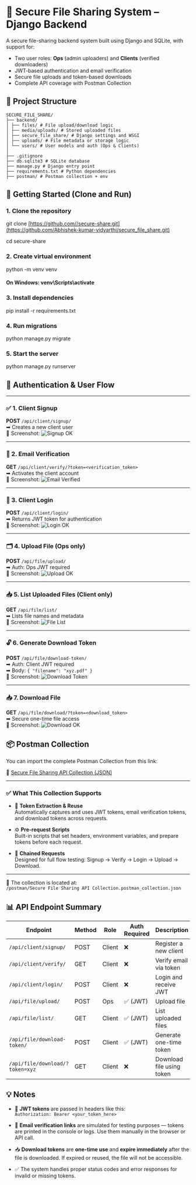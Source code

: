 # 🔐 Secure File Sharing System – Django Backend

A secure file-sharing backend system built using Django and SQLite, with support for:

- Two user roles: **Ops** (admin uploaders) and **Clients** (verified downloaders)
- JWT-based authentication and email verification
- Secure file uploads and token-based downloads
- Complete API coverage with Postman Collection

## 📁 Project Structure

```
SECURE_FILE_SHARE/
├── backend/
│ ├── files/ # File upload/download logic
│ ├── media/uploads/ # Stored uploaded files
│ ├── secure_file_share/ # Django settings and WSGI
│ ├── uploads/ # File metadata or storage logic
│ └── users/ # User models and auth (Ops & Clients)
│
├── .gitignore
├── db.sqlite3 # SQLite database
├── manage.py # Django entry point
├── requirements.txt # Python dependencies
├── postman/ # Postman collection + env
```
## 🚀 Getting Started (Clone and Run)

### 1. Clone the repository
git clone [https://github.com//secure-share.git](https://github.com/Abhishek-kumar-vidyarthi/secure_file_share.git)

cd secure-share

### 2. Create virtual environment
python -m venv venv
#### On Windows:   venv\Scripts\activate

### 3. Install dependencies
pip install -r requirements.txt

### 4. Run migrations
python manage.py migrate

### 5. Start the server
python manage.py runserver

## 🔐 Authentication & User Flow

---

### ✅ 1. Client Signup  
**POST** `/api/client/signup/`  
➡ Creates a new client user  
📸 Screenshot: ![Signup OK](https://github.com/Abhishek-kumar-vidyarthi/secure_file_share/blob/main/Screenshots%20for%20200OK/Screenshot%202025-07-03%20100243.png)

---

### 📧 2. Email Verification  
**GET** `/api/client/verify/?token=<verification_token>`  
➡ Activates the client account  
📸 Screenshot: ![Email Verified](https://github.com/Abhishek-kumar-vidyarthi/secure_file_share/blob/main/Screenshots%20for%20200OK/Screenshot%202025-07-03%20100508.png)

---

### 🔐 3. Client Login  
**POST** `/api/client/login/`  
➡ Returns JWT token for authentication  
📸 Screenshot: ![Login OK](https://github.com/Abhishek-kumar-vidyarthi/secure_file_share/blob/main/Screenshots%20for%20200OK/Screenshot%202025-07-03%20100619.png)

---

### 🗂️ 4. Upload File (Ops only)  
**POST** `/api/file/upload/`  
➡ Auth: Ops JWT required  
📸 Screenshot: ![Upload OK](https://github.com/Abhishek-kumar-vidyarthi/secure_file_share/blob/main/Screenshots%20for%20200OK/Screenshot%202025-07-03%20100753.png)

---

### 📥 5. List Uploaded Files (Client only)  
**GET** `/api/file/list/`  
➡ Lists file names and metadata  
📸 Screenshot: ![File List](https://github.com/Abhishek-kumar-vidyarthi/secure_file_share/blob/main/Screenshots%20for%20200OK/Screenshot%202025-07-03%20100825.png)

---

### 🔓 6. Generate Download Token  
**POST** `/api/file/download-token/`  
➡ Auth: Client JWT required  
➡ Body: `{ "filename": "xyz.pdf" }`  
📸 Screenshot: ![Download Token](https://github.com/Abhishek-kumar-vidyarthi/secure_file_share/blob/main/Screenshots%20for%20200OK/Screenshot%202025-07-03%20100907.png)

---

### 📥 7. Download File  
**GET** `/api/file/download/?token=<download_token>`  
➡ Secure one-time file access  
📸 Screenshot: ![Download OK](https://github.com/Abhishek-kumar-vidyarthi/secure_file_share/blob/main/Screenshots%20for%20200OK/Screenshot%202025-07-03%20100947.png)

## 📦 Postman Collection

You can import the complete Postman Collection from this link:

🔗 [Secure File Sharing API Collection (JSON)](https://github.com/Abhishek-kumar-vidyarthi/secure_file_share/blob/main/postman/Secure%20File%20Sharing%20API%20Collection.postman_collection.json)

---

### ✅ What This Collection Supports

- 🔐 **Token Extraction & Reuse**  
  Automatically captures and uses JWT tokens, email verification tokens, and download tokens across requests.

- ⚙️ **Pre-request Scripts**  
  Built-in scripts that set headers, environment variables, and prepare tokens before each request.

- 🔗 **Chained Requests**  
  Designed for full flow testing: Signup → Verify → Login → Upload → Download.

---

📁 The collection is located at:  
`/postman/Secure File Sharing API Collection.postman_collection.json`





## 📊 API Endpoint Summary

| **Endpoint**                              | **Method** | **Role** | **Auth Required** | **Description**                 |
|-------------------------------------------|------------|----------|-------------------|---------------------------------|
| `/api/client/signup/`                     | POST       | Client   | ❌                | Register a new client           |
| `/api/client/verify/`                     | GET        | Client   | ❌                | Verify email via token          |
| `/api/client/login/`                      | POST       | Client   | ❌                | Login and receive JWT           |
| `/api/file/upload/`                       | POST       | Ops      | ✅ (JWT)          | Upload file                     |
| `/api/file/list/`                         | GET        | Client   | ✅ (JWT)          | List uploaded files             |
| `/api/file/download-token/`               | POST       | Client   | ✅ (JWT)          | Generate one-time token         |
| `/api/file/download/?token=xyz`           | GET        | Client   | ❌                | Download file using token       |

## 💡 Notes

- 🔐 **JWT tokens** are passed in headers like this:  
  `Authorization: Bearer <your_token_here>`

- 📧 **Email verification links** are simulated for testing purposes — tokens are printed in the console or logs. Use them manually in the browser or API call.

- 📥 **Download tokens** are **one-time use** and **expire immediately** after the file is downloaded. If expired or reused, the file will not be accessible.

- ✅ The system handles proper status codes and error responses for invalid or missing tokens.
